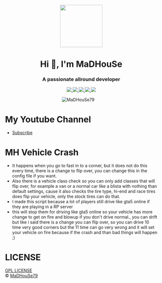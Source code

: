 <p align="center">
    <img width="140" src="https://icons.iconarchive.com/icons/iconarchive/red-orb-alphabet/128/Letter-M-icon.png" />  
    <h1 align="center">Hi 👋, I'm MaDHouSe</h1>
    <h3 align="center">A passionate allround developer </h3>    
</p>

<p align="center">
  <a href="https://github.com/MaDHouSe79/mh-parkingV2/issues">
    <img src="https://img.shields.io/github/issues/MaDHouSe79/mh-parkingV2"/> 
  </a>
  <a href="https://github.com/MaDHouSe79/mh-parkingV2/watchers">
    <img src="https://img.shields.io/github/watchers/MaDHouSe79/mh-parkingV2"/> 
  </a> 
  <a href="https://github.com/MaDHouSe79/mh-parkingV2/network/members">
    <img src="https://img.shields.io/github/forks/MaDHouSe79/mh-parkingV2"/> 
  </a>  
  <a href="https://github.com/MaDHouSe79/mh-parkingV2/stargazers">
    <img src="https://img.shields.io/github/stars/MaDHouSe79/mh-parkingV2?color=white"/> 
  </a>
  <a href="https://github.com/MaDHouSe79/mh-parkingV2/blob/main/LICENSE">
    <img src="https://img.shields.io/github/license/MaDHouSe79/mh-parkingV2?color=black"/> 
  </a>      
</p>

<p align="center">
    <img src="https://komarev.com/ghpvc/?username=MaDHouSe79&label=Profile%20views&color=3464eb&style=for-the-badge&logo=star&abbreviated=true" alt="MaDHouSe79" style="padding-right:20px;" />
</p>

# My Youtube Channel
- [Subscribe](https://www.youtube.com/@MaDHouSe79) 


# MH Vehicle Crash
- It happens when you go to fast in to a corner, but it does not do this every time, there is a change to flip over, you can change this in the config file if you want.
- Also there is a vehicle class check so you can only add classes that will flip over, for example a van or a normal car like a blista with nothing than default settings, cause it also checks the tire type, hi-end and race tires does flip your vehicle, only the stock tires can do that.
- I made this script because a lot of players still drive like gta5 online if they are playing in a RP server
- this will stop them for driving like gta5 online so your vehicle has more change to get on fire and blowup if you don't drive normal., you can drift but like i said there is a change you can flip over, so you can drive 10 time very good corners but the 11 time can go very wrong and it will set your vehicle on fire because if the crash and than bad things will happen ;)

# LICENSE
[GPL LICENSE](./LICENSE)<br />
&copy; [MaDHouSe79](https://www.youtube.com/@MaDHouSe79)
